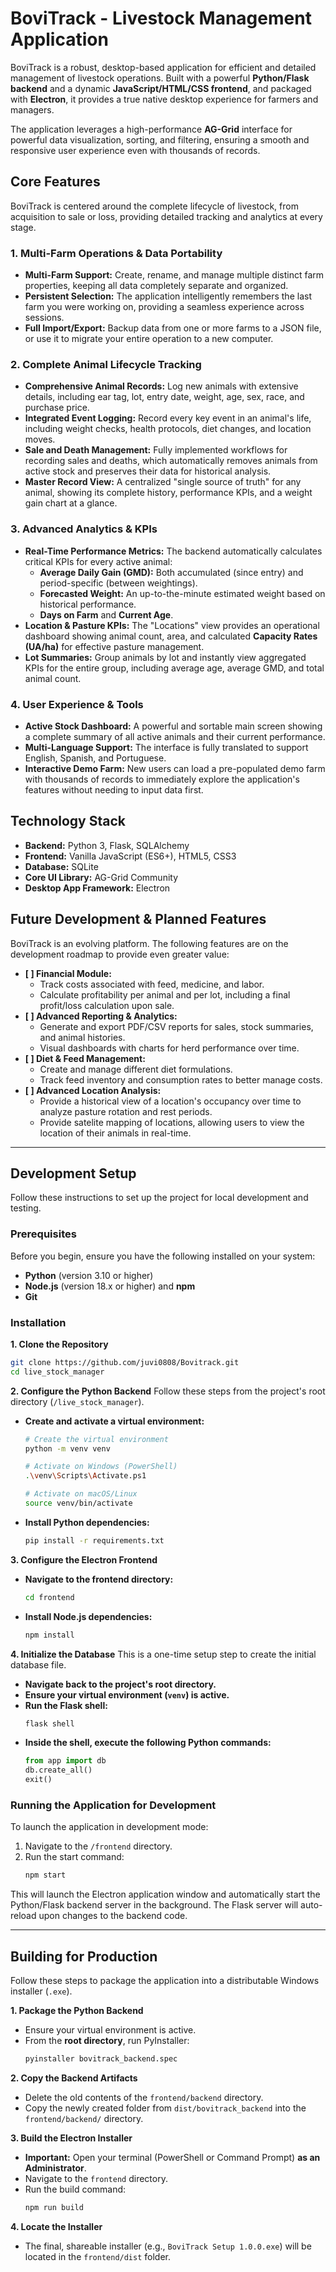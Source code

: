 # BoviTrack - Livestock Management Application

BoviTrack is a robust, desktop-based application for efficient and detailed management of livestock operations. Built with a powerful **Python/Flask backend** and a dynamic **JavaScript/HTML/CSS frontend**, and packaged with **Electron**, it provides a true native desktop experience for farmers and managers.

The application leverages a high-performance **AG-Grid** interface for powerful data visualization, sorting, and filtering, ensuring a smooth and responsive user experience even with thousands of records.

## Core Features

BoviTrack is centered around the complete lifecycle of livestock, from acquisition to sale or loss, providing detailed tracking and analytics at every stage.

### 1. Multi-Farm Operations & Data Portability
*   **Multi-Farm Support:** Create, rename, and manage multiple distinct farm properties, keeping all data completely separate and organized.
*   **Persistent Selection:** The application intelligently remembers the last farm you were working on, providing a seamless experience across sessions.
*   **Full Import/Export:** Backup data from one or more farms to a JSON file, or use it to migrate your entire operation to a new computer.

### 2. Complete Animal Lifecycle Tracking
*   **Comprehensive Animal Records:** Log new animals with extensive details, including ear tag, lot, entry date, weight, age, sex, race, and purchase price.
*   **Integrated Event Logging:** Record every key event in an animal's life, including weight checks, health protocols, diet changes, and location moves.
*   **Sale and Death Management:** Fully implemented workflows for recording sales and deaths, which automatically removes animals from active stock and preserves their data for historical analysis.
*   **Master Record View:** A centralized "single source of truth" for any animal, showing its complete history, performance KPIs, and a weight gain chart at a glance.

### 3. Advanced Analytics & KPIs
*   **Real-Time Performance Metrics:** The backend automatically calculates critical KPIs for every active animal:
    *   **Average Daily Gain (GMD):** Both accumulated (since entry) and period-specific (between weightings).
    *   **Forecasted Weight:** An up-to-the-minute estimated weight based on historical performance.
    *   **Days on Farm** and **Current Age**.
*   **Location & Pasture KPIs:** The "Locations" view provides an operational dashboard showing animal count, area, and calculated **Capacity Rates (UA/ha)** for effective pasture management.
*   **Lot Summaries:** Group animals by lot and instantly view aggregated KPIs for the entire group, including average age, average GMD, and total animal count.

### 4. User Experience & Tools
*   **Active Stock Dashboard:** A powerful and sortable main screen showing a complete summary of all active animals and their current performance.
*   **Multi-Language Support:** The interface is fully translated to support English, Spanish, and Portuguese.
*   **Interactive Demo Farm:** New users can load a pre-populated demo farm with thousands of records to immediately explore the application's features without needing to input data first.

## Technology Stack

*   **Backend:** Python 3, Flask, SQLAlchemy
*   **Frontend:** Vanilla JavaScript (ES6+), HTML5, CSS3
*   **Database:** SQLite
*   **Core UI Library:** AG-Grid Community
*   **Desktop App Framework:** Electron

## Future Development & Planned Features

BoviTrack is an evolving platform. The following features are on the development roadmap to provide even greater value:

*   **[ ] Financial Module:**
    *   Track costs associated with feed, medicine, and labor.
    *   Calculate profitability per animal and per lot, including a final profit/loss calculation upon sale.
*   **[ ] Advanced Reporting & Analytics:**
    *   Generate and export PDF/CSV reports for sales, stock summaries, and animal histories.
    *   Visual dashboards with charts for herd performance over time.
*   **[ ] Diet & Feed Management:**
    *   Create and manage different diet formulations.
    *   Track feed inventory and consumption rates to better manage costs.
*   **[ ] Advanced Location Analysis:**
    *   Provide a historical view of a location's occupancy over time to analyze pasture rotation and rest periods.
    *   Provide satelite mapping of locations, allowing users to view the location of their animals in real-time.

---

## Development Setup

Follow these instructions to set up the project for local development and testing.

### Prerequisites

Before you begin, ensure you have the following installed on your system:
*   **Python** (version 3.10 or higher)
*   **Node.js** (version 18.x or higher) and **npm**
*   **Git**

### Installation

**1. Clone the Repository**
```bash
git clone https://github.com/juvi0808/Bovitrack.git
cd live_stock_manager
```

**2. Configure the Python Backend**
Follow these steps from the project's root directory (`/live_stock_manager`).

*   **Create and activate a virtual environment:**
    ```bash
    # Create the virtual environment
    python -m venv venv

    # Activate on Windows (PowerShell)
    .\venv\Scripts\Activate.ps1

    # Activate on macOS/Linux
    source venv/bin/activate
    ```

*   **Install Python dependencies:**
    ```bash
    pip install -r requirements.txt
    ```

**3. Configure the Electron Frontend**

*   **Navigate to the frontend directory:**
    ```bash
    cd frontend
    ```
*   **Install Node.js dependencies:**
    ```bash
    npm install
    ```

**4. Initialize the Database**
This is a one-time setup step to create the initial database file.

*   **Navigate back to the project's root directory.**
*   **Ensure your virtual environment (`venv`) is active.**
*   **Run the Flask shell:**
    ```bash
    flask shell
    ```
*   **Inside the shell, execute the following Python commands:**
    ```python
    from app import db
    db.create_all()
    exit()
    ```

### Running the Application for Development

To launch the application in development mode:

1.  Navigate to the `/frontend` directory.
2.  Run the start command:
    ```bash
    npm start
    ```
This will launch the Electron application window and automatically start the Python/Flask backend server in the background. The Flask server will auto-reload upon changes to the backend code.

---

## Building for Production

Follow these steps to package the application into a distributable Windows installer (`.exe`).

**1. Package the Python Backend**
*   Ensure your virtual environment is active.
*   From the **root directory**, run PyInstaller:
    ```bash
    pyinstaller bovitrack_backend.spec
    ```

**2. Copy the Backend Artifacts**
*   Delete the old contents of the `frontend/backend` directory.
*   Copy the newly created folder from `dist/bovitrack_backend` into the `frontend/backend/` directory.

**3. Build the Electron Installer**
*   **Important:** Open your terminal (PowerShell or Command Prompt) **as an Administrator**.
*   Navigate to the `frontend` directory.
*   Run the build command:
    ```bash
    npm run build
    ```

**4. Locate the Installer**
*   The final, shareable installer (e.g., `BoviTrack Setup 1.0.0.exe`) will be located in the `frontend/dist` folder.
